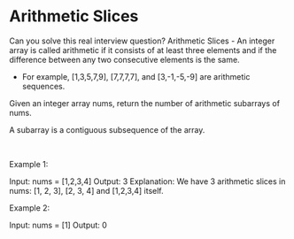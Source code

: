# Arithmetic Slices

Can you solve this real interview question? Arithmetic Slices - An integer array is called arithmetic if it consists of at least three elements and if the difference between any two consecutive elements is the same.

 * For example, [1,3,5,7,9], [7,7,7,7], and [3,-1,-5,-9] are arithmetic sequences.

Given an integer array nums, return the number of arithmetic subarrays of nums.

A subarray is a contiguous subsequence of the array.

 

Example 1:


Input: nums = [1,2,3,4]
Output: 3
Explanation: We have 3 arithmetic slices in nums: [1, 2, 3], [2, 3, 4] and [1,2,3,4] itself.


Example 2:


Input: nums = [1]
Output: 0